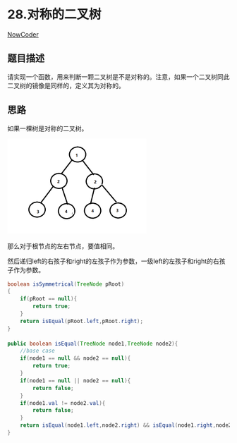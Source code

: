 # 28.对称的二叉树

 [NowCoder](https://www.nowcoder.com/practice/ff05d44dfdb04e1d83bdbdab320efbcb?tpId=13&tqId=11211&tPage=1&rp=1&ru=/ta/coding-interviews&qru=/ta/coding-interviews/question-ranking&from=cyc_github) 

## 题目描述

请实现一个函数，用来判断一颗二叉树是不是对称的。注意，如果一个二叉树同此二叉树的镜像是同样的，定义其为对称的。

## 思路

如果一棵树是对称的二叉树。

<img src="28.%E5%AF%B9%E7%A7%B0%E7%9A%84%E4%BA%8C%E5%8F%89%E6%A0%91.assets/image-20191123142754729.png" alt="image-20191123142754729" style="zoom:50%;" />

那么对于根节点的左右节点，要值相同。

然后递归left的右孩子和right的左孩子作为参数，一级left的左孩子和right的右孩子作为参数。

```java
boolean isSymmetrical(TreeNode pRoot)
{
    if(pRoot == null){
        return true;
    }
    return isEqual(pRoot.left,pRoot.right);
}

public boolean isEqual(TreeNode node1,TreeNode node2){
    //base case
    if(node1 == null && node2 == null){
        return true;
    }
    if(node1 == null || node2 == null){
        return false;
    }
    if(node1.val != node2.val){
        return false;
    }
    return isEqual(node1.left,node2.right) && isEqual(node1.right,node2.left);
}
```

